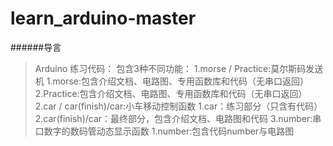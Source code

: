 # learn_arduino-master

######导言

>Arduino 练习代码：
>      包含3种不同功能：
>           1.morse / Practice:莫尔斯码发送机
>             1.morse:包含介绍文档、电路图、专用函数库和代码（无串口返回）
>             2.Practice:包含介绍文档、电路图、专用函数库和代码（无串口返回）
>           2.car / car(finish)/car:小车移动控制函数
>             1.car：练习部分（只含有代码）
>             2.car(finish)/car：最终部分，包含介绍文档、电路图和代码
>           3.number:串口数字的数码管动态显示函数
>             1.number:包含代码number与电路图
